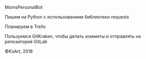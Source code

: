 MomsPersonalBot


Пишем на Python с использованием библиотеки requests

Планируем в Trello

Пользуемся GitKraken, чтобы делать коммиты и отправлять на репозиторий GitLab


©KsArt, 2018

